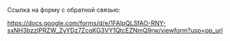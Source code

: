 Ссылка на форму с обратной связью: 

https://docs.google.com/forms/d/e/1FAIpQLSfAO-RNY-sxNH3bzzIPRZW_ZyYDz7ZcqKG3VY1QtcEZNmQ9rw/viewform?usp=pp_url
